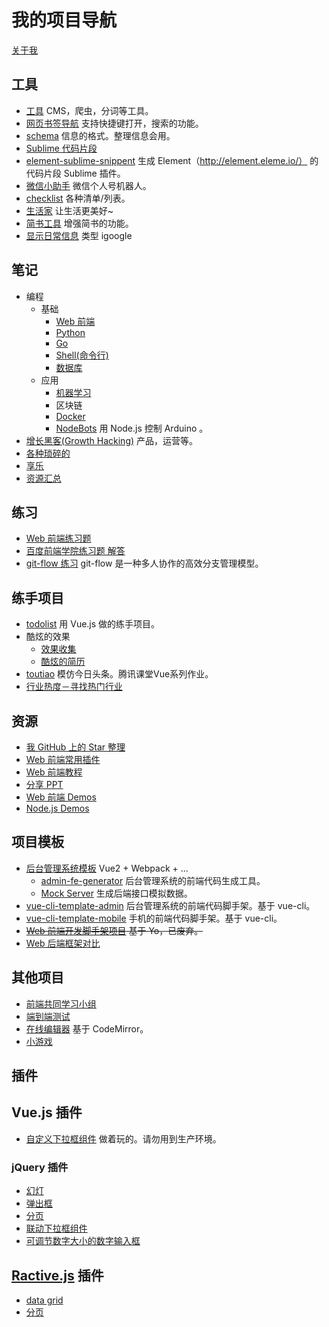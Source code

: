 # 我的项目导航
[关于我](https://github.com/iamjoel/about-me)

## 工具
* [工具](https://github.com/iamjoel/tools) CMS，爬虫，分词等工具。
* [网页书签导航](https://github.com/iamjoel/bookmark-nav) 支持快捷键打开，搜索的功能。
* [schema](https://github.com/iamjoel/schema) 信息的格式。整理信息会用。
* [Sublime 代码片段](https://github.com/iamjoel/util-sublime-snippent)
* [element-sublime-snippent](https://github.com/iamjoel/element-sublime-snippent) 生成 Element（http://element.eleme.io/） 的代码片段 Sublime 插件。
* [微信小助手](https://github.com/iamjoel/wechat-assistant) 微信个人号机器人。
* [checklist](https://github.com/iamjoel/checklist) 各种清单/列表。
* [生活家](https://github.com/iamjoel/life-artist) 让生活更美好~
* [简书工具](https://github.com/iamjoel/jianshu-tools) 增强简书的功能。
* [显示日常信息](https://github.com/iamjoel/grab-info-web) 类型 igoogle

## 笔记
* 编程
  * 基础
    * [Web 前端](https://github.com/iamjoel/front-end-note)
    * [Python](https://github.com/iamjoel/python-note)
    * [Go](https://github.com/iamjoel/go-note)
    * [Shell(命令行)](https://github.com/iamjoel/shell-note)
    * [数据库](https://github.com/iamjoel/database-note)
  * 应用
    * [机器学习](https://github.com/iamjoel/machine-learning-note)
    * 区块链
    * [Docker](https://github.com/iamjoel/docker-note)
    * [NodeBots](https://github.com/iamjoel/nodebots-note) 用 Node.js 控制 Arduino 。
* [增长黑客(Growth Hacking)](https://github.com/iamjoel/growth-hacking-note) 产品，运营等。
* [各种琐碎的](https://github.com/iamjoel/notes)
* [享乐](https://github.com/iamjoel/hedonist)
* [资源汇总](https://github.com/iamjoel/resources)

## 练习
* [Web 前端练习题](https://github.com/iamjoel/front-end-kata)
* [百度前端学院练习题 解答](https://github.com/iamjoel/baidu-ife-task)
* [git-flow 练习](https://github.com/iamjoel/git-flow-playground) git-flow 是一种多人协作的高效分支管理模型。

## 练手项目
* [todolist](https://github.com/iamjoel/todolist) 用 Vue.js 做的练手项目。
* 酷炫的效果
  * [效果收集](https://github.com/iamjoel/effect-collection)
  * [酷炫的简历](https://github.com/iamjoel//awesome-profile)
* [toutiao](https://github.com/iamjoel/toutiao) 模仿今日头条。腾讯课堂Vue系列作业。
* [行业热度－寻找热门行业](https://github.com/iamjoel/patsnap-hacking)

## 资源
* [我 GitHub 上的 Star 整理](https://github.com/iamjoel/awesome-stars)
* [Web 前端常用插件](https://github.com/iamjoel/front-end-plugins)
* [Web 前端教程](https://github.com/iamjoel/front-end-course)
* [分享 PPT](https://github.com/iamjoel/share)
* [Web 前端 Demos](https://github.com/iamjoel/front-end-demos)
* [Node.js Demos](https://github.com/iamjoel/nodejs-demos)

## 项目模板
* [后台管理系统模板](https://github.com/iamjoel/admin-template) Vue2 + Webpack + ...
  * [admin-fe-generator](https://github.com/iamjoel/admin-fe-generator) 后台管理系统的前端代码生成工具。
  * [Mock Server](https://github.com/iamjoel/mock-server) 生成后端接口模拟数据。
* [vue-cli-template-admin](https://github.com/iamjoel/vue-cli-template-admin) 后台管理系统的前端代码脚手架。基于 vue-cli。
* [vue-cli-template-mobile](https://github.com/iamjoel/vue-cli-template-mobile) 手机的前端代码脚手架。基于 vue-cli。
* ~~[Web 前端开发脚手架项目](https://github.com/iamjoel/front-end-scaffold) 基于 Yo，已废弃。~~
* [Web 后端框架对比](https://github.com/iamjoel/web-framework-compare)


## 其他项目
* [前端共同学习小组](https://github.com/iamjoel/front-end-community)
* [端到端测试](https://github.com/iamjoel/e2e-test)
* [在线编辑器](https://github.com/iamjoel/web-ide) 基于 CodeMirror。
* [小游戏](https://github.com/iamjoel/minigame)

## 插件
## Vue.js 插件
* [自定义下拉框组件](https://github.com/iamjoel/custom-select) 做着玩的。请勿用到生产环境。

### jQuery 插件
* [幻灯](https://github.com/iamjoel/simple-slide)
* [弹出框](https://github.com/iamjoel/popup)
* [分页](https://github.com/iamjoel/paging)
* [联动下拉框组件](https://github.com/iamjoel/jquery-linkage-select)
* [可调节数字大小的数字输入框](https://github.com/iamjoel/number-controller)

## [Ractive.js](http://www.ractivejs.org/) 插件
* [data grid](https://github.com/iamjoel/ractivegrid)
* [分页](https://github.com/iamjoel/)
